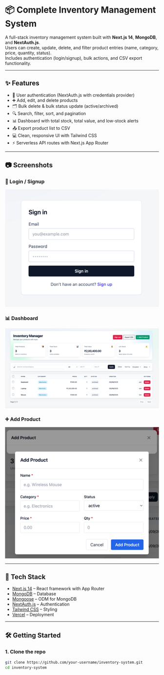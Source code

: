 # 📦 Complete Inventory Management System

A full-stack inventory management system built with **Next.js 14**, **MongoDB**, and **NextAuth.js**.  
Users can create, update, delete, and filter product entries (name, category, price, quantity, status).  
Includes authentication (login/signup), bulk actions, and CSV export functionality.

---

## ✨ Features
- 🔐 User authentication (NextAuth.js with credentials provider)  
- ➕ Add, edit, and delete products  
- 🗂️ Bulk delete & bulk status update (active/archived)  
- 🔍 Search, filter, sort, and pagination  
- 📊 Dashboard with total stock, total value, and low-stock alerts  
- 📤 Export product list to CSV  
- 💻 Clean, responsive UI with Tailwind CSS  
- ⚡ Serverless API routes with Next.js App Router  

---

## 📷 Screenshots

### 🔑 Login / Signup  
![Login Page](screenshots/login.png)

### 📊 Dashboard  
![Dashboard](screenshots/Dashboard.png)

### ➕ Add Product  
![Add Product](screenshots/addProduct.png)

---

## 🚀 Tech Stack
- [Next.js 14](https://nextjs.org/) – React framework with App Router  
- [MongoDB](https://www.mongodb.com/) – Database  
- [Mongoose](https://mongoosejs.com/) – ODM for MongoDB  
- [NextAuth.js](https://next-auth.js.org/) – Authentication  
- [Tailwind CSS](https://tailwindcss.com/) – Styling  
- [Vercel](https://vercel.com/) – Deployment  

---

## 🛠️ Getting Started

### 1. Clone the repo
```bash
git clone https://github.com/your-username/inventory-system.git
cd inventory-system